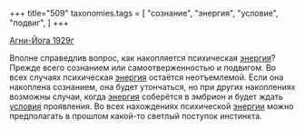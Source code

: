 +++
title="509"
taxonomies.tags = [
 "сознание",
 "энергия",
 "условие",
 "подвиг",
]
+++

[Агни-Йога 1929г](/agni/1929)

Вполне справедлив вопрос, как накопляется психическая [энергия](/tags/энергия)? Прежде всего сознанием или самоотверженностью и подвигом. Во всех случаях психическая [энергия](/tags/энергия) остаётся неотъемлемой. Если она накоплена сознанием, она будет утончаться, но при других накоплениях возможны случаи, когда [энергия](/tags/энергия) соберётся в эмбрион и будет ждать [условия](/tags/условие) проявления. Во всех нахождениях психической [энергии](/tags/энергия) можно предполагать в прошлом какой-то светлый поступок инстинкта.